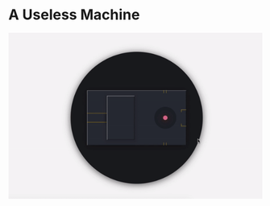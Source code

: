 # A Useless Machine

![a useless project](https://github.com/lawrenceyolland/useless/raw/master/src/assets/useless.gif "A useless machine built with react")
